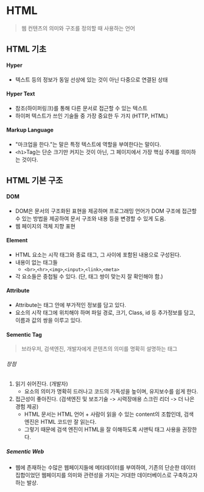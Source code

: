 # HTML

> 웹 컨텐츠의 의미와 구조를 정의할 때 사용하는 언어

## HTML 기초

#### Hyper

- 텍스트 등의 정보가 동일 선상에 있는 것이 아닌 다중으로 연결된 상태



#### Hyper Text

- 참조(하이퍼링크)를 통해 다른 문서로 접근할 수 있는 텍스트
- 하이퍼 텍스트가 쓰인 기술들 중 가장 중요한 두 가지 (HTTP, HTML)



#### Markup Language

- "마크업을 한다."는 말은 특정 텍스트에 역할을 부여한다는 말이다.
- `<h1>`Tag는 단순 크기만 커지는 것이 아닌, 그 페이지에서 가장 핵심 주제를 의미하는 것이다.



## HTML 기본 구조

#### DOM

- DOM은 문서의 구조화된 표현을 제공하며 프로그래밍 언어가 DOM 구조에 접근할 수 있는 방법을 제공하여 문서 구조와 내용 등을 변경할 수 있게 도움.
- 웹 페이지의 객체 지향 표현



#### Element

- HTML 요소는 시작 태그와 종료 태그, 그 사이에 포함된 내용으로 구성된다.
- 내용이 없는 태그들
  - `<br>`,`<hr>`,`<img>`,`<input>`,`<link>`,`<meta>`
- 각 요소들은 중첩될 수 있다. (단, 태그 쌍이 맞는지 잘 확인해야 함.)



#### Attribute

- Attribute는 태그 안에 부가적인 정보를 담고 있다.
- 요소의 시작 태그에 위치해야 하며 파일 경로, 크기, Class, id 등 추가정보를 담고, 이름과 값의 쌍을 이루고 있다.



#### Sementic Tag

> 브라우저, 검색엔진, 개발자에게 콘텐츠의 의미를 명확히 설명하는 태그



###### 장점

1. 읽기 쉬어진다. (개발자)
   - 요소의 의미가 명확히 드러나고 코드의 가독성을 높이며, 유지보수를 쉽게 한다.
2. 접근성이 좋아진다. (검색엔진 및 보조기술 -> 시력장애용 스크린 리더 -> 더 나은 경험 제공)
   - HTML 문서는 HTML 언어 + 사람이 읽을 수 있는 content의 조합인데, 검색엔진은 HTML 코드만 잘 읽는다.
   - 그렇기 때문에 검색 엔진이 HTML을 잘 이해하도록 시맨틱 태그 사용을 권장한다.

##### Sementic Web

- 웹에 존재하는 수많은 웹페이지들에 메타데이터를 부여하여, 기존의 단순한 데이터 집합이었던 웹페이지를 의미와 관련성을 가지는 거대한 데이터베이스로 구축하고자 하는 발상.